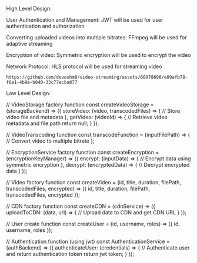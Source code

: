 High Level Design:


  User Authentication and Management:
    JWT will be used for user authentication and authorization
  
  Converting uploaded videos into multiple bitrates:
    FFmpeg will be used for adaptive streaming

  Encryption of video:
    Symmetric encryption will be used to encrypt the video

  Network Protocol:
    HLS protocol will be used for streaming video  


    https://github.com/deveshm8/video-streaming/assets/60978696/e09afb78-f6a1-4b9e-b040-33c77ecba877



Low Level Design:


// VideoStorage factory function
const createVideoStorage = (storageBackend) => ({
    storeVideo: (video, transcodedFiles) => {
        // Store video file and metadata
    },
    getVideo: (videoId) => {
        // Retrieve video metadata and file path
        return null;
    }
});

// VideoTranscoding function
const transcodeFunction = (inputFilePath) => {
    // Convert video to multiple bitrate 
};

// EncryptionService factory function
const createEncryption = (encryptionKeyManager) => ({
    encrypt: (inputData) => {
        // Encrypt data using symmetric encryption
    },
    decrypt: (encryptedData) => {
        // Decrypt encrypted data
    }
});

 // Video factory function
const createVideo = (id, title, duration, filePath, transcodedFiles, encrypted) => ({
    id,
    title,
    duration,
    filePath,
    transcodedFiles,
    encrypted
});

// CDN factory function
const createCDN = (cdnService) => ({
    uploadToCDN: (data, url) => {
        // Upload data to CDN and get CDN URL
    }
});

// User create function
const createUser = (id, username, roles) => ({
    id,
    username,
    roles
});

// Authentication function (using jwt)
const AuthenticationService = (authBackend) => ({
    authenticateUser: (credentials) => {
        // Authenticate user and return authentication token
        return jwt token;
    }
});

